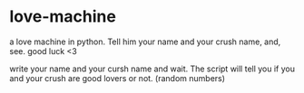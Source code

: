 # love-machine

a love machine in python. Tell him your name and your crush name, and, see. good luck <3

write your name and your cursh name and wait. The script will tell you if you and your crush are good lovers or not. (random numbers)
